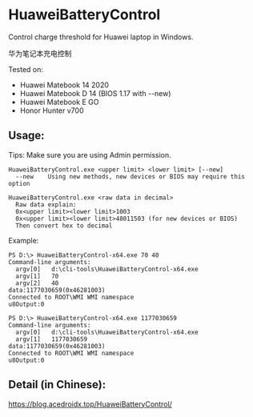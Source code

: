 # HuaweiBatteryControl

Control charge threshold for Huawei laptop in Windows.

华为笔记本充电控制

Tested on:
- Huawei Matebook 14 2020
- Huawei Matebook D 14 (BIOS 1.17 with --new)
- Huawei Matebook E GO
- Honor Hunter v700

## Usage:

Tips: Make sure you are using Admin permission.

```
HuaweiBatteryControl.exe <upper limit> <lower limit> [--new]
  --new    Using new methods, new devices or BIOS may require this option

HuaweiBatteryControl.exe <raw data in decimal>
  Raw data explain:
  0x<upper limit><lower limit>1003
  0x<upper limit><lower limit>48011503 (for new devices or BIOS)
  Then convert hex to decimal
```

Example:

```
PS D:\> HuaweiBatteryControl-x64.exe 70 40
Command-line arguments:
  argv[0]   d:\cli-tools\HuaweiBatteryControl-x64.exe
  argv[1]   70
  argv[2]   40
data:1177030659(0x46281003)
Connected to ROOT\WMI WMI namespace
u8Output:0

PS D:\> HuaweiBatteryControl-x64.exe 1177030659
Command-line arguments:
  argv[0]   d:\cli-tools\HuaweiBatteryControl-x64.exe
  argv[1]   1177030659
data:1177030659(0x46281003)
Connected to ROOT\WMI WMI namespace
u8Output:0
```

## Detail (in Chinese):

<https://blog.acedroidx.top/HuaweiBatteryControl/>
